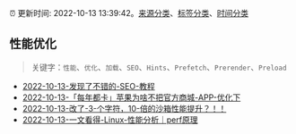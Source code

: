 :alarm_clock: 更新时间: 2022-10-13 13:39:42。[来源分类](../README.md)、[标签分类](../TAGS.md)、[时间分类](../TIMELINE.md)

## 性能优化


> 关键字：`性能`、`优化`、`加载`、`SEO`、`Hints`、`Prefetch`、`Prerender`、`Preload`



- [2022-10-13-发现了不错的-SEO-教程](https://www.v2ex.com/t/886746) 
- [2022-10-13-「每年都卡」苹果为啥不把官方商城-APP-优化下](https://www.v2ex.com/t/886731) 
- [2022-10-13-改了-3-个字符，10-倍的沙箱性能提升？！！](https://toutiao.io/k/6bl6z5n) 
- [2022-10-13-一文看得-Linux-性能分析｜perf原理](https://toutiao.io/k/ymtu7zk) 